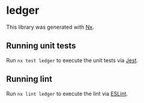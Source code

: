 # ledger

This library was generated with [Nx](https://nx.dev).

## Running unit tests

Run `nx test ledger` to execute the unit tests via [Jest](https://jestjs.io).

## Running lint

Run `nx lint ledger` to execute the lint via [ESLint](https://eslint.org/).
